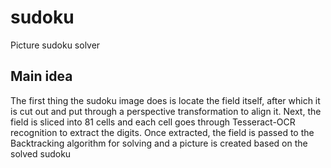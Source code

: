# sudoku
Picture sudoku solver

## Main idea
The first thing the sudoku image does is locate the field itself, after which it is cut out and put through a perspective transformation to align it. 
Next, the field is sliced into 81 cells and each cell goes through Tesseract-OCR recognition to extract the digits.
Once extracted, the field is passed to the Backtracking algorithm for solving and a picture is created based on the solved sudoku 
